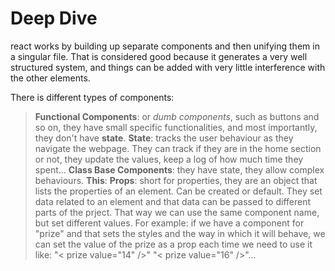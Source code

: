 # Deep Dive

react works by building up separate components and then unifying them in a singular file. That is considered good because it generates a very well structured system, and things can be added with very little interference with the other elements.

There is different types of components:

> **Functional Components**: or _dumb components_, such as buttons and so on, they have small specific functionalities, and most importantly, they don't have **state**.
> **State**: tracks the user behaviour as they navigate the webpage. They can track if they are in the home section or not, they update the values, keep a log of how much time they spent...
> **Class Base Components**: they have state, they allow complex behaviours.
> **This**:
> **Props**: short for properties, they are an object that lists the properties of an element. Can be created or default. They set data related to an element and that data can be passed to different parts of the prject. That way we can use the same component name, but set different values. For example: if we have a component for "prize" and that sets the styles and the way in which it will behave, we can set the value of the prize as a prop each time we need to use it like: "< prize value="14" />" "< prize value="16" />"...
